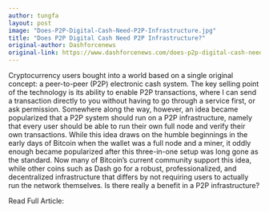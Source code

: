 ```yaml
---
author: tungfa
layout: post
image: "Does-P2P-Digital-Cash-Need-P2P-Infrastructure.jpg"
title: "Does P2P Digital Cash Need P2P Infrastructure?"
original-author: Dashforcenews
original-link: https://www.dashforcenews.com/does-p2p-digital-cash-need-p2p-infrastructure/
---
```


Cryptocurrency users bought into a world based on a single original concept: a peer-to-peer (P2P) electronic cash system. The key selling point of the technology is its ability to enable P2P transactions, where I can send a transaction directly to you without having to go through a service first, or ask permission. Somewhere along the way, however, an idea became popularized that a P2P system should run on a P2P infrastructure, namely that every user should be able to run their own full node and verify their own transactions. While this idea draws on the humble beginnings in the early days of Bitcoin when the wallet was a full node and a miner, it oddly enough became popularized after this three-in-one setup was long gone as the standard. Now many of Bitcoin’s current community support this idea, while other coins such as Dash go for a robust, professionalized, and decentralized infrastructure that differs by not requiring users to actually run the network themselves. Is there really a benefit in a P2P infrastructure?

Read Full Article:
